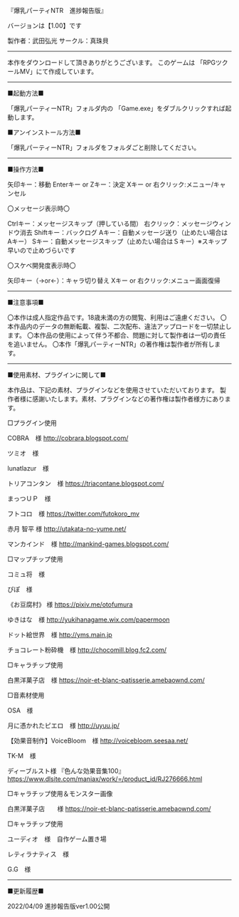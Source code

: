 『爆乳パーティNTR　進捗報告版』
　

バージョンは【1.00】です

製作者：武田弘光
サークル：真珠貝

--------------------------------------------------------------------------------------

本作をダウンロードして頂きありがとうございます。
このゲームは
「RPGツクールMV」にて作成しています。

--------------------------------------------------------------------------------------
■起動方法■

「爆乳パーティーNTR」フォルダ内の
「Game.exe」をダブルクリックすれば起動します。


■アンインストール方法■

「爆乳パーティーNTR」フォルダをフォルダごと削除してください。


--------------------------------------------------------------------------------------

■操作方法■


矢印キー：移動
Enterキー or Zキー：決定
Xキー or 右クリック:メニュー/キャンセル


〇メッセージ表示時〇

Ctrlキー：メッセージスキップ（押している間）
右クリック：メッセージウィンドウ消去
Shiftキー：バックログ
Aキー：自動メッセージ送り（止めたい場合はAキー）
Sキー：自動メッセージスキップ（止めたい場合はＳキー）※スキップ早いので止めづらいです


〇スケベ開発度表示時〇

矢印キー（→or←）：キャラ切り替え
Xキー or 右クリック:メニュー画面復帰


--------------------------------------------------------------------------------------
■注意事項■

〇本作は成人指定作品です。18歳未満の方の閲覧、利用はご遠慮ください。
〇本作品内のデータの無断転載、複製、二次配布、違法アップロードを一切禁止します。
〇本作品の使用によって伴う不都合、問題に対して製作者は一切の責任を追いません。
〇本作「爆乳パーティーNTR」の著作権は製作者が所有します。


--------------------------------------------------------------------------------------

■使用素材、プラグインに関して■

本作品は、下記の素材、プラグインなどを使用させていただいております。
製作者様に感謝いたします。素材、プラグインなどの著作権は製作者様方にあります。


□プラグイン使用


COBRA　様
http://cobrara.blogspot.com/

ツミオ　様

lunatlazur　様

トリアコンタン　様
https://triacontane.blogspot.com/

まっつＵＰ　様

フトコロ　様
https://twitter.com/futokoro_mv

赤月 智平 様
http://utakata-no-yume.net/

マンカインド　様
http://mankind-games.blogspot.com/



□マップチップ使用


コミュ将　様


ぴぽ　様

《お豆腐村》 様
https://pixiv.me/otofumura


ゆきはな　様
http://yukihanagame.wix.com/papermoon


ドット絵世界　様
http://yms.main.jp


チョコレート粉砕機　様
http://chocomill.blog.fc2.com/


□キャラチップ使用


白黒洋菓子店　様
https://noir-et-blanc-patisserie.amebaownd.com/


□音素材使用


OSA　様

月に憑かれたピエロ　様
http://uyuu.jp/

【効果音制作】VoiceBloom　様
http://voicebloom.seesaa.net/

TK-M　様

ディーブルスト様
『色んな効果音集100』　https://www.dlsite.com/maniax/work/=/product_id/RJ276666.html


□キャラチップ使用＆モンスター画像


白黒洋菓子店　　様
https://noir-et-blanc-patisserie.amebaownd.com/


□キャラチップ使用


ユーディオ　様　自作ゲーム置き場

レティラナティス　様

G.G　様



--------------------------------------------------------------------------------------
		
■更新履歴■

2022/04/09 進捗報告版ver1.00公開